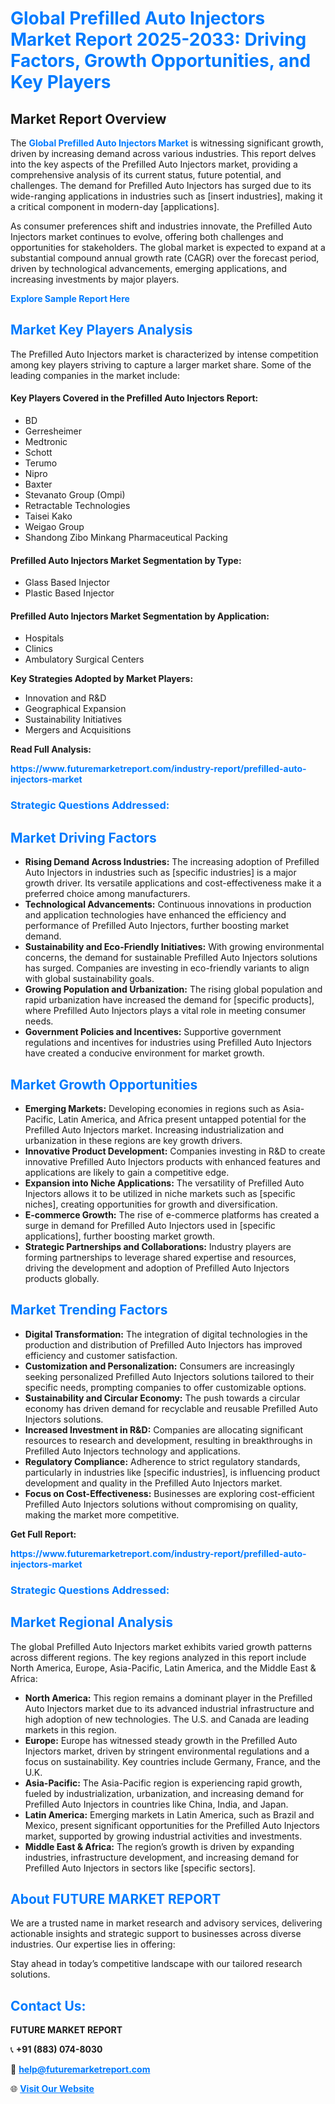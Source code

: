 <h1 style="color: #007BFF;">Global Prefilled Auto Injectors Market Report 2025-2033: Driving Factors, Growth Opportunities, and Key Players</h1>

<section id="overview">
<h2>Market Report Overview</h2>
<p>The <a href="https://www.futuremarketreport.com/industry-report/prefilled-auto-injectors-market" style="color: #007BFF; text-decoration: none;"><strong>Global Prefilled Auto Injectors Market</strong></a> is witnessing significant growth, driven by increasing demand across various industries. This report delves into the key aspects of the Prefilled Auto Injectors market, providing a comprehensive analysis of its current status, future potential, and challenges. The demand for Prefilled Auto Injectors has surged due to its wide-ranging applications in industries such as [insert industries], making it a critical component in modern-day [applications].</p>
<p>As consumer preferences shift and industries innovate, the Prefilled Auto Injectors market continues to evolve, offering both challenges and opportunities for stakeholders. The global market is expected to expand at a substantial compound annual growth rate (CAGR) over the forecast period, driven by technological advancements, emerging applications, and increasing investments by major players.</p>
</section>

<section id="overview">
<p><a href="https://www.futuremarketreport.com/request-sample/reportId=51853" style="color: #007BFF; text-decoration: none;"><strong>Explore Sample Report Here</strong></a></p>
</section>

<section id="key-players">
<h2 style="color: #007BFF;">Market Key Players Analysis</h2>
<p>The Prefilled Auto Injectors market is characterized by intense competition among key players striving to capture a larger market share. Some of the leading companies in the market include:</p>
<h4>Key Players Covered in the Prefilled Auto Injectors Report:</h4>
<ul><li>BD</li><li>Gerresheimer</li><li>Medtronic</li><li>Schott</li><li>Terumo</li><li>Nipro</li><li>Baxter</li><li>Stevanato Group (Ompi)</li><li>Retractable Technologies</li><li>Taisei Kako</li><li>Weigao Group</li><li>Shandong Zibo Minkang Pharmaceutical Packing</li></ul>
<h4>Prefilled Auto Injectors Market Segmentation by Type:</h4>
<ul><li>Glass Based Injector</li><li>Plastic Based Injector</li></ul>

<h4>Prefilled Auto Injectors Market Segmentation by Application:</h4>
<ul><li>Hospitals</li><li>Clinics</li><li>Ambulatory Surgical Centers</li></ul>
<p><strong>Key Strategies Adopted by Market Players:</strong></p>
<ul>
<li>Innovation and R&D</li>
<li>Geographical Expansion</li>
<li>Sustainability Initiatives</li>
<li>Mergers and Acquisitions</li>
</ul>
</section>

<section>
<p><strong>Read Full Analysis: </strong></p><a href="https://www.futuremarketreport.com/industry-report/prefilled-auto-injectors-market" style="color: #007BFF; text-decoration: none;"><strong>https://www.futuremarketreport.com/industry-report/prefilled-auto-injectors-market</strong></a>
<h3 style="color: #007BFF;">Strategic Questions Addressed:</h3>
</section>

<section id="driving-factors">
<h2 style="color: #007BFF;">Market Driving Factors</h2>
<ul>
<li><strong>Rising Demand Across Industries:</strong> The increasing adoption of Prefilled Auto Injectors in industries such as [specific industries] is a major growth driver. Its versatile applications and cost-effectiveness make it a preferred choice among manufacturers.</li>
<li><strong>Technological Advancements:</strong> Continuous innovations in production and application technologies have enhanced the efficiency and performance of Prefilled Auto Injectors, further boosting market demand.</li>
<li><strong>Sustainability and Eco-Friendly Initiatives:</strong> With growing environmental concerns, the demand for sustainable Prefilled Auto Injectors solutions has surged. Companies are investing in eco-friendly variants to align with global sustainability goals.</li>
<li><strong>Growing Population and Urbanization:</strong> The rising global population and rapid urbanization have increased the demand for [specific products], where Prefilled Auto Injectors plays a vital role in meeting consumer needs.</li>
<li><strong>Government Policies and Incentives:</strong> Supportive government regulations and incentives for industries using Prefilled Auto Injectors have created a conducive environment for market growth.</li>
</ul>
</section>

<section id="growth-opportunities">
<h2 style="color: #007BFF;">Market Growth Opportunities</h2>
<ul>
<li><strong>Emerging Markets:</strong> Developing economies in regions such as Asia-Pacific, Latin America, and Africa present untapped potential for the Prefilled Auto Injectors market. Increasing industrialization and urbanization in these regions are key growth drivers.</li>
<li><strong>Innovative Product Development:</strong> Companies investing in R&D to create innovative Prefilled Auto Injectors products with enhanced features and applications are likely to gain a competitive edge.</li>
<li><strong>Expansion into Niche Applications:</strong> The versatility of Prefilled Auto Injectors allows it to be utilized in niche markets such as [specific niches], creating opportunities for growth and diversification.</li>
<li><strong>E-commerce Growth:</strong> The rise of e-commerce platforms has created a surge in demand for Prefilled Auto Injectors used in [specific applications], further boosting market growth.</li>
<li><strong>Strategic Partnerships and Collaborations:</strong> Industry players are forming partnerships to leverage shared expertise and resources, driving the development and adoption of Prefilled Auto Injectors products globally.</li>
</ul>
</section>

<section id="trending-factors">
<h2 style="color: #007BFF;">Market Trending Factors</h2>
<ul>
<li><strong>Digital Transformation:</strong> The integration of digital technologies in the production and distribution of Prefilled Auto Injectors has improved efficiency and customer satisfaction.</li>
<li><strong>Customization and Personalization:</strong> Consumers are increasingly seeking personalized Prefilled Auto Injectors solutions tailored to their specific needs, prompting companies to offer customizable options.</li>
<li><strong>Sustainability and Circular Economy:</strong> The push towards a circular economy has driven demand for recyclable and reusable Prefilled Auto Injectors solutions.</li>
<li><strong>Increased Investment in R&D:</strong> Companies are allocating significant resources to research and development, resulting in breakthroughs in Prefilled Auto Injectors technology and applications.</li>
<li><strong>Regulatory Compliance:</strong> Adherence to strict regulatory standards, particularly in industries like [specific industries], is influencing product development and quality in the Prefilled Auto Injectors market.</li>
<li><strong>Focus on Cost-Effectiveness:</strong> Businesses are exploring cost-efficient Prefilled Auto Injectors solutions without compromising on quality, making the market more competitive.</li>
</ul>
</section>

<section>
<p><strong>Get Full Report: </strong></p><a href="https://www.futuremarketreport.com/industry-report/prefilled-auto-injectors-market" style="color: #007BFF; text-decoration: none;"><strong>https://www.futuremarketreport.com/industry-report/prefilled-auto-injectors-market</strong></a>
<h3 style="color: #007BFF;">Strategic Questions Addressed:</h3>
</section>


<section id="regional-analysis">
<h2 style="color: #007BFF;">Market Regional Analysis</h2>
<p>The global Prefilled Auto Injectors market exhibits varied growth patterns across different regions. The key regions analyzed in this report include North America, Europe, Asia-Pacific, Latin America, and the Middle East & Africa:</p>
<ul>
<li><strong>North America:</strong> This region remains a dominant player in the Prefilled Auto Injectors market due to its advanced industrial infrastructure and high adoption of new technologies. The U.S. and Canada are leading markets in this region.</li>
<li><strong>Europe:</strong> Europe has witnessed steady growth in the Prefilled Auto Injectors market, driven by stringent environmental regulations and a focus on sustainability. Key countries include Germany, France, and the U.K.</li>
<li><strong>Asia-Pacific:</strong> The Asia-Pacific region is experiencing rapid growth, fueled by industrialization, urbanization, and increasing demand for Prefilled Auto Injectors in countries like China, India, and Japan.</li>
<li><strong>Latin America:</strong> Emerging markets in Latin America, such as Brazil and Mexico, present significant opportunities for the Prefilled Auto Injectors market, supported by growing industrial activities and investments.</li>
<li><strong>Middle East & Africa:</strong> The region’s growth is driven by expanding industries, infrastructure development, and increasing demand for Prefilled Auto Injectors in sectors like [specific sectors].</li>
</ul>
</section>

<footer>
<h2 style="color: #007BFF;">About FUTURE MARKET REPORT</h2>
<p>We are a trusted name in market research and advisory services, delivering actionable insights and strategic support to businesses across diverse industries. Our expertise lies in offering:</p>

<p>Stay ahead in today’s competitive landscape with our tailored research solutions.</p>

<h2 style="color: #007BFF;">Contact Us:</h2>
<p><strong>FUTURE MARKET REPORT</strong></p>
<p>📞 <strong>+91 (883) 074-8030</strong></p>
<p>📧 <strong><a href="mailto:help@futuremarketreport.com" style="color: #007BFF;">help@futuremarketreport.com</a></strong></p>
<p>🌐 <strong><a href="https://www.futuremarketreport.com/" style="color: #007BFF;">Visit Our Website</a></strong></p>
</footer>